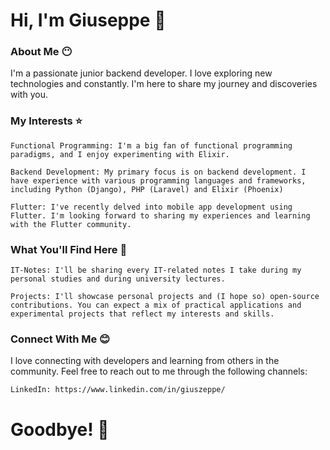# Hi, I'm Giuseppe 🤗

### About Me 😶

I'm a passionate junior backend developer. I love exploring new technologies and constantly.
I'm here to share my journey and discoveries with you.
### My Interests ⭐

    Functional Programming: I'm a big fan of functional programming paradigms, and I enjoy experimenting with Elixir.

    Backend Development: My primary focus is on backend development. I have experience with various programming languages and frameworks, including Python (Django), PHP (Laravel) and Elixir (Phoenix)

    Flutter: I've recently delved into mobile app development using Flutter. I'm looking forward to sharing my experiences and learning with the Flutter community.

### What You'll Find Here 🎒

    IT-Notes: I'll be sharing every IT-related notes I take during my personal studies and during university lectures.

    Projects: I'll showcase personal projects and (I hope so) open-source contributions. You can expect a mix of practical applications and experimental projects that reflect my interests and skills.

### Connect With Me 😊

I love connecting with developers and learning from others in the community. Feel free to reach out to me through the following channels:

    LinkedIn: https://www.linkedin.com/in/giuszeppe/

# Goodbye! 🚀
